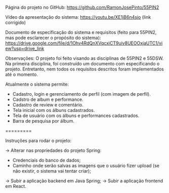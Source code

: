 Página do projeto no GitHub:
  https://github.com/RamonJosePinto/55PIN2

Vídeo da apresentação do sistema: 
  https://youtu.be/XE1jB6n4sjo (link corrigido)

Documento de especificação do sistema e requisitos (feito para 55PIN2, mas pode esclarecer o propósito do sistema):
  https://drive.google.com/file/d/1Ohv4RdQnXVqcxiCT9uiv8UEOOxjaUTC1/view?usp=drive_link

Observações:
  O projeto foi feito visando as disciplinas de 55PIN2 e 55DSW. Na primeira disciplina, foi construído um documento com 
  especificando o projeto. Entretanto, nem todos os requisitos descritos foram implementados até o momento.

  Atualmente o sistema permite:
  * Cadastro, login e gerenciamento de perfil (com imagem de perfil).
  * Cadstro de album e performance.
  * Cadastro de review e comentário.
  * Tela inicial com os álbuns cadastrados.
  * Tela de usuário com os álbuns e performances cadastrados.
  * Barra de pesquisa por álbum.

=========

Instruções para rodar o projeto:

-> Alterar nas propriedades do projeto Spring:
  * Credenciais do banco de dados;
  * Caminho onde serão salvas as imagens que o usuário fizer upload (se não existir, o sistema vai tentar criar);

-> Subir a aplicação backend em Java Spring;
-> Subir a aplicação frontend em React.
